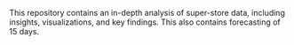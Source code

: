 This repository contains an in-depth analysis of super-store data, including insights, visualizations, and key findings.
This also contains forecasting of 15 days.
